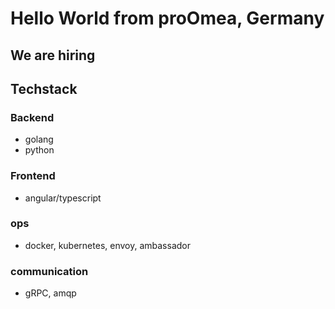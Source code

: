 # Hello World from proOmea, Germany
## We are hiring
## Techstack
### Backend
- golang
- python
### Frontend
- angular/typescript
### ops
- docker, kubernetes, envoy, ambassador
### communication
- gRPC, amqp
